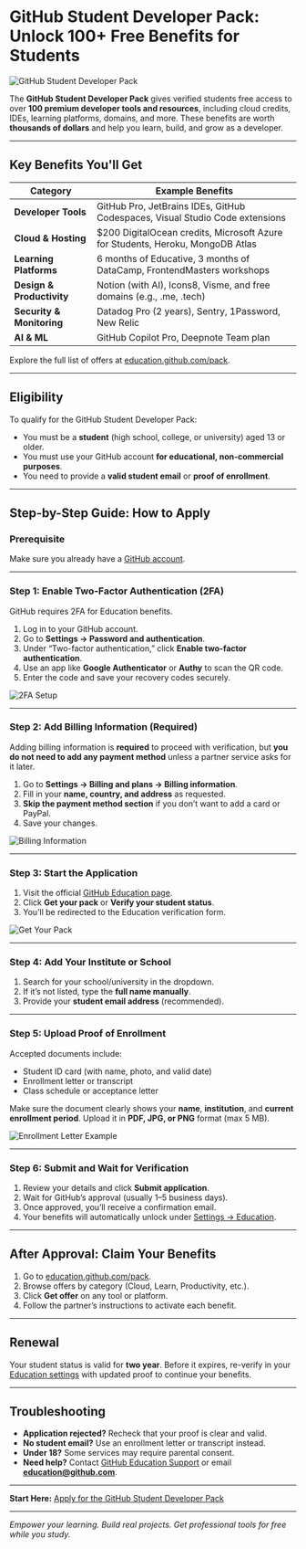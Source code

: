 # GitHub Student Developer Pack: Unlock 100+ Free Benefits for Students

![GitHub Student Developer Pack](https://www.kaashivinfotech.com/blog/wp-content/uploads/2025/09/GitHub-Student-Developer-Pack-2025-1024x683.webp)

The **GitHub Student Developer Pack** gives verified students free access to over **100 premium developer tools and resources**, including cloud credits, IDEs, learning platforms, domains, and more. These benefits are worth **thousands of dollars** and help you learn, build, and grow as a developer.

---

## Key Benefits You'll Get

| Category                  | Example Benefits                                                               |
| ------------------------- | ------------------------------------------------------------------------------ |
| **Developer Tools**       | GitHub Pro, JetBrains IDEs, GitHub Codespaces, Visual Studio Code extensions   |
| **Cloud & Hosting**       | $200 DigitalOcean credits, Microsoft Azure for Students, Heroku, MongoDB Atlas |
| **Learning Platforms**    | 6 months of Educative, 3 months of DataCamp, FrontendMasters workshops         |
| **Design & Productivity** | Notion (with AI), Icons8, Visme, and free domains (e.g., .me, .tech)           |
| **Security & Monitoring** | Datadog Pro (2 years), Sentry, 1Password, New Relic                            |
| **AI & ML**               | GitHub Copilot Pro, Deepnote Team plan                                         |

Explore the full list of offers at [education.github.com/pack](https://education.github.com/pack).

---

## Eligibility

To qualify for the GitHub Student Developer Pack:

* You must be a **student** (high school, college, or university) aged 13 or older.
* You must use your GitHub account **for educational, non-commercial purposes**.
* You need to provide a **valid student email** or **proof of enrollment**.

---

## Step-by-Step Guide: How to Apply

### Prerequisite

Make sure you already have a [GitHub account](https://github.com).

---

### Step 1: Enable Two-Factor Authentication (2FA)

GitHub requires 2FA for Education benefits.

1. Log in to your GitHub account.
2. Go to **Settings → Password and authentication**.
3. Under “Two-factor authentication,” click **Enable two-factor authentication**.
4. Use an app like **Google Authenticator** or **Authy** to scan the QR code.
5. Enter the code and save your recovery codes securely.

![2FA Setup](https://authenticator.2stable.com/assets/img/guides/github/github_2.webp)

---

### Step 2: Add Billing Information (Required)

Adding billing information is **required** to proceed with verification, but **you do not need to add any payment method** unless a partner service asks for it later.

1. Go to **Settings → Billing and plans → Billing information**.
2. Fill in your **name, country, and address** as requested.
3. **Skip the payment method section** if you don’t want to add a card or PayPal.
4. Save your changes.

![Billing Information](https://preview.redd.it/github-wont-let-me-remove-my-billing-and-payment-v0-31m1k0fkwv4f1.png?width=964&format=png&auto=webp&s=f812e017d09276f764551b8761269d0d2f082f25)

---

### Step 3: Start the Application

1. Visit the official [GitHub Education page](https://education.github.com/benefits).
2. Click **Get your pack** or **Verify your student status**.
3. You’ll be redirected to the Education verification form.

![Get Your Pack](https://i0.wp.com/user-images.githubusercontent.com/1874003/60352731-7b0b6800-9996-11e9-8ef0-fcc2424759cf.png?resize=1000%2C750&ssl=1)

---

### Step 4: Add Your Institute or School

1. Search for your school/university in the dropdown.
2. If it’s not listed, type the **full name manually**.
3. Provide your **student email address** (recommended).

---

### Step 5: Upload Proof of Enrollment

Accepted documents include:

* Student ID card (with name, photo, and valid date)
* Enrollment letter or transcript
* Class schedule or acceptance letter

Make sure the document clearly shows your **name**, **institution**, and **current enrollment period**.
Upload it in **PDF, JPG, or PNG** format (max 5 MB).

![Enrollment Letter Example](https://user-images.githubusercontent.com/80332406/181077812-60e5efe5-af3b-4040-98fa-e8df6f71d5f3.jpeg)

---

### Step 6: Submit and Wait for Verification

1. Review your details and click **Submit application**.
2. Wait for GitHub’s approval (usually 1–5 business days).
3. Once approved, you’ll receive a confirmation email.
4. Your benefits will automatically unlock under [Settings → Education](https://github.com/settings/education).

---

## After Approval: Claim Your Benefits

1. Go to [education.github.com/pack](https://education.github.com/pack).
2. Browse offers by category (Cloud, Learn, Productivity, etc.).
3. Click **Get offer** on any tool or platform.
4. Follow the partner’s instructions to activate each benefit.

---

## Renewal

Your student status is valid for **two year**.
Before it expires, re-verify in your [Education settings](https://github.com/settings/education) with updated proof to continue your benefits.

---

## Troubleshooting

* **Application rejected?** Recheck that your proof is clear and valid.
* **No student email?** Use an enrollment letter or transcript instead.
* **Under 18?** Some services may require parental consent.
* **Need help?** Contact [GitHub Education Support](https://support.github.com/) or email **[education@github.com](mailto:education@github.com)**.

---

**Start Here:** [Apply for the GitHub Student Developer Pack](https://education.github.com/benefits)

---

*Empower your learning. Build real projects. Get professional tools for free while you study.*
